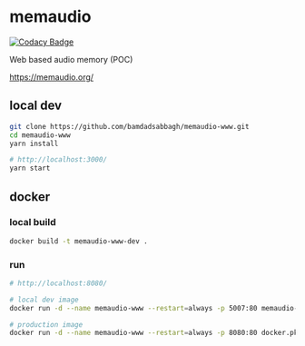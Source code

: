 # memaudio

[![Codacy Badge](https://api.codacy.com/project/badge/Grade/06410ab9e15045bd9327eb71e4d8ddf2)](https://app.codacy.com/manual/bamdadsabbagh/memaudio-www?utm_source=github.com&utm_medium=referral&utm_content=bamdadsabbagh/memaudio-www&utm_campaign=Badge_Grade_Dashboard)

Web based audio memory (POC)

<https://memaudio.org/>

## local dev

```bash
git clone https://github.com/bamdadsabbagh/memaudio-www.git
cd memaudio-www
yarn install

# http://localhost:3000/
yarn start
```

## docker

### local build

```bash
docker build -t memaudio-www-dev .
```

### run

```bash
# http://localhost:8080/

# local dev image
docker run -d --name memaudio-www --restart=always -p 5007:80 memaudio-www-dev

# production image
docker run -d --name memaudio-www --restart=always -p 8080:80 docker.pkg.github.com/memaudio/memaudio-www/memaudio-www:latest
```
